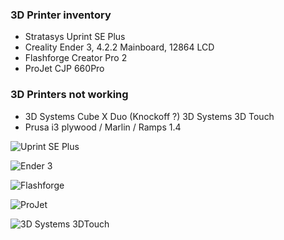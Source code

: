 ### 3D Printer inventory

* Stratasys Uprint SE Plus
* Creality Ender 3, 4.2.2 Mainboard, 12864 LCD
* Flashforge Creator Pro 2
* ProJet CJP 660Pro

### 3D Printers not working

* 3D Systems Cube X Duo (Knockoff ?)  3D Systems 3D Touch
* Prusa i3 plywood / Marlin / Ramps 1.4


![Uprint SE Plus](https://support.stratasys.com/-/media/Stratasys-Portal/Customer-Images/Support-Center-Redesign/New-Printer-Images/uprint_se_plus_solo-transparent.ashx?h=510&w=400&la=en&hash=FB2EA5C1C04E7484FEE7E1735900A6C25DA81625)


![Ender 3](https://cf-images.dustin.eu/cdn-cgi/image/format=auto,quality=75,width=1080/image/d200001001249632/creality-3d-ender-3-pro-3d-printer.png)


![Flashforge](https://cf-images.dustin.eu/cdn-cgi/image/format=auto,quality=75,width=828/image/d200001003257987/flashforge-creator-pro-2-idex.jpg)


![ProJet](https://zh.treatstock.com/static/uploads/3Dprinter_ProJet-CJP-660Pro_3.jpg)

![3D Systems 3DTouch](http://elco.crsndoo.com/bfb/www.bitsfrombytes.com:8080/usd/sites/www.bitsfrombytes.com/files/imagecache/product/BFB-3DTouch-Clear-3D-Printer.jpg)
